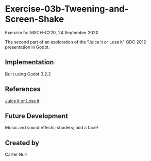 # Exercise-03b-Tweening-and-Screen-Shake
Exercise for MSCH-C220, 24 September 2020

The second part of an exploration of the "Juice it or Lose it" GDC 2012 presentation in Godot.

## Implementation
Built using Godot 3.2.2

## References
[Juice it or Lose it](https://www.youtube.com/watch?v=Fy0aCDmgnxg)

## Future Development
Music and sound effects; shaders; add a face!

## Created by 
Carter Null
